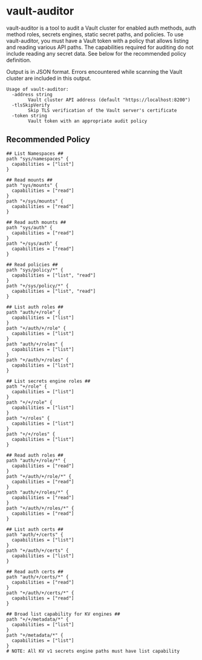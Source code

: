 # vault-auditor

vault-auditor is a tool to audit a Vault cluster for enabled auth methods, auth
method roles, secrets engines, static secret paths, and policies. To use
vault-auditor, you must have a Vault token with a policy that allows listing and
reading various API paths. The capabilities required for auditing do not include
reading any secret data. See below for the recommended policy definition.

Output is in JSON format. Errors encountered while scanning the Vault cluster
are included in this output.

```text
Usage of vault-auditor:
  -address string
        Vault cluster API address (default "https://localhost:8200")
  -tlsSkipVerify
        Skip TLS verification of the Vault server's certificate
  -token string
        Vault token with an appropriate audit policy
```

## Recommended Policy
```text
## List Namespaces ##
path "sys/namespaces" {
  capabilities = ["list"]
}

## Read mounts ##
path "sys/mounts" {
  capabilities = ["read"]
}
path "+/sys/mounts" {
  capabilities = ["read"]
}

## Read auth mounts ##
path "sys/auth" {
  capabilities = ["read"]
}
path "+/sys/auth" {
  capabilities = ["read"]
}

## Read policies ##
path "sys/policy/*" {
  capabilities = ["list", "read"]
}
path "+/sys/policy/*" {
  capabilities = ["list", "read"]
}

## List auth roles ##
path "auth/+/role" {
  capabilities = ["list"]
}
path "+/auth/+/role" {
  capabilities = ["list"]
}
path "auth/+/roles" {
  capabilities = ["list"]
}
path "+/auth/+/roles" {
  capabilities = ["list"]
}

## List secrets engine roles ##
path "+/role" {
  capabilities = ["list"]
}
path "+/+/role" {
  capabilities = ["list"]
}
path "+/roles" {
  capabilities = ["list"]
}
path "+/+/roles" {
  capabilities = ["list"]
}

## Read auth roles ##
path "auth/+/role/*" {
  capabilities = ["read"]
}
path "+/auth/+/role/*" {
  capabilities = ["read"]
}
path "auth/+/roles/*" {
  capabilities = ["read"]
}
path "+/auth/+/roles/*" {
  capabilities = ["read"]
}

## List auth certs ##
path "auth/+/certs" {
  capabilities = ["list"]
}
path "+/auth/+/certs" {
  capabilities = ["list"]
}

## Read auth certs ##
path "auth/+/certs/*" {
  capabilities = ["read"]
}
path "+/auth/+/certs/*" {
  capabilities = ["read"]
}

## Broad list capability for KV engines ##
path "+/+/metadata/*" {
  capabilities = ["list"]
}
path "+/metadata/*" {
  capabilities = ["list"]
}
# NOTE: All KV v1 secrets engine paths must have list capability
```